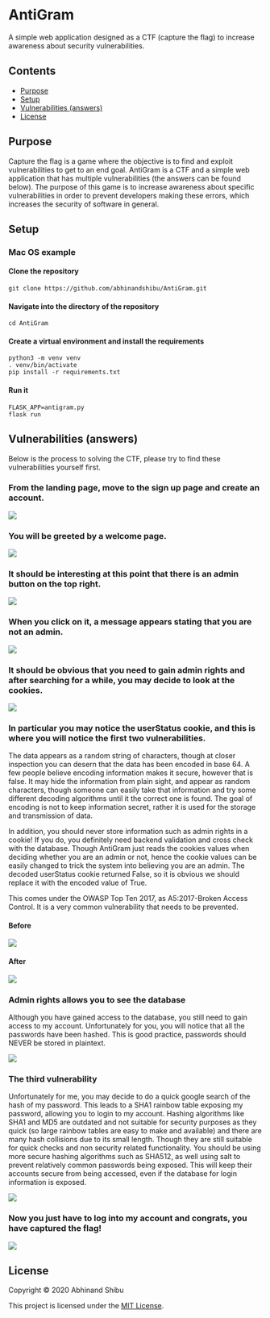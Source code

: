 # AntiGram
A simple web application designed as a CTF (capture the flag) to increase awareness about security vulnerabilities.

## Contents
* [Purpose](#purpose)
* [Setup](#setup)
* [Vulnerabilities (answers)](#vulerabilities-(answers))
* [License](#license)

## Purpose

Capture the flag is a game where the objective is to find and exploit vulnerabilities to get to an end goal. AntiGram is a CTF and a simple web application that has multiple vulnerabilities (the answers can be found below). The purpose of this game is to increase awareness about specific vulnerabilities in order to prevent developers making these errors, which increases the security of software in general.

## Setup

### Mac OS example
#### Clone the repository
```
git clone https://github.com/abhinandshibu/AntiGram.git
```

#### Navigate into the directory of the repository
```
cd AntiGram
```

#### Create a virtual environment and install the requirements
```
python3 -m venv venv
. venv/bin/activate
pip install -r requirements.txt
```

#### Run it
```
FLASK_APP=antigram.py
flask run
```

## Vulnerabilities (answers)

Below is the process to solving the CTF, please try to find these vulnerabilities yourself first.

### From the landing page, move to the sign up page and create an account.
<img src="images/signup.png">

### You will be greeted by a welcome page.
<img src="images/welcome.png">

### It should be interesting at this point that there is an admin button on the top right.
<img src="images/admin_button.png">

### When you click on it, a message appears stating that you are not an admin.
<img src="images/not_admin.png">

### It should be obvious that you need to gain admin rights and after searching for a while, you may decide to look at the cookies.
<img src="images/cookies.png">

### In particular you may notice the userStatus cookie, and this is where you will notice the first two vulnerabilities. 
The data appears as a random string of characters, though at closer inspection you can desern that the data has been encoded in base 64. A few people believe encoding information makes it secure, however that is false. It may hide the information from plain sight, and appear as random characters, though someone can easily take that information and try some different decoding algorithms until it the correct one is found. The goal of encoding is not to keep information secret, rather it is used for the storage and transmission of data.

In addition, you should never store information such as admin rights in a cookie! If you do, you definitely need backend validation and cross check with the database. Though AntiGram just reads the cookies values when deciding whether you are an admin or not, hence the cookie values can be easily changed to trick the system into believing you are an admin. The decoded userStatus cookie returned False, so it is obvious we should replace it with the encoded value of True.

This comes under the OWASP Top Ten 2017, as A5:2017-Broken Access Control. It is a very common vulnerability that needs to be prevented.

#### Before
<img src="images/cookie_before.png">

#### After
<img src="images/cookie_after.png">

### Admin rights allows you to see the database
Although you have gained access to the database, you still need to gain access to my account. Unfortunately for you, you will notice that all the passwords have been hashed. This is good practice, passwords should NEVER be stored in plaintext.

<img src="images/admin.png">

### The third vulnerability
Unfortunately for me, you may decide to do a quick google search of the hash of my password. This leads to a SHA1 rainbow table exposing my password, allowing you to login to my account. Hashing algorithms like SHA1 and MD5 are outdated and not suitable for security purposes as they quick (so large rainbow tables are easy to make and available) and there are many hash collisions due to its small length. Though they are still suitable for quick checks and non security related functionality. You should be using more secure hashing algorithms such as SHA512, as well using salt to prevent relatively common passwords being exposed. This will keep their accounts secure from being accessed, even if the database for login information is exposed.

<img src="images/hashreverse.png">

### Now you just have to log into my account and congrats, you have captured the flag!

<img src="images/flag_captured.png">

## License

Copyright © 2020 Abhinand Shibu

This project is licensed under the [MIT License](/LICENSE).
